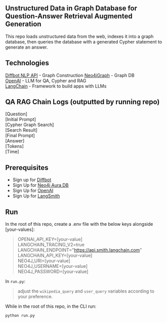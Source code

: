 ## Unstructured Data in Graph Database for Question-Answer Retrieval Augmented Generation

This repo loads unstructured data from the web, indexes it into a graph database, then queries the database with a generated Cypher statement to generate an answer.

## Technologies

[Diffbot NLP API](https://python.langchain.com/v0.2/docs/integrations/graphs/diffbot/#diffbot-nlp-api) - Graph Construction
[Neo4jGraph](https://python.langchain.com/v0.2/docs/integrations/graphs/neo4j_cypher/) - Graph DB  
[OpenAI](https://openai.com/) - LLM for QA, Cypher and RAG  
[LangChain](https://www.langchain.com/) - Framework to build apps with LLMs  

## QA RAG Chain Logs (outputted by running repo)

[Question]  
[Initial Prompt]  
[Cypher Graph Search]  
[Search Result]  
[Final Prompt]  
[Answer]  
[Tokens]  
[Time]  

## Prerequisites

- Sign up for [Diffbot](https://www.diffbot.com/)  
- Sign Up for [Neo4j Aura DB](https://neo4j.com/cloud/platform/aura-graph-database)
- Sign Up for [OpenAI](https://platform.openai.com/docs/quickstart/account-setup) 
- Sign Up for [LangSmith](https://python.langchain.com/v0.1/docs/get_started/quickstart/#langsmith)

## Run

In the root of this repo, create a .env file with the below keys alongside [your-values]:

> OPENAI_API_KEY=[your-value]  
> LANGCHAIN_TRACING_V2=true  
> LANGCHAIN_ENDPOINT="https://api.smith.langchain.com"  
> LANGCHAIN_API_KEY=[your-value]  
> NEO4J_URI=[your-value]  
> NEO4J_USERNAME=[your-value]  
> NEO4J_PASSWORD=[your-value]  

In `run.py`:
> adjust the `wikipedia_query` and `user_query` variables according to your preference.

While in the root of this repo, in the CLI run:

```python run.py```